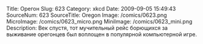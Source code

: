 Title: Орегон 
Slug: 623 
Category: xkcd 
Date: 2009-09-05 15:49:43 
SourceNum: 623 
SourceTitle: Oregon 
Image: /comics/0623.png 
MicroImage: /comics/0623_micro.png 
MiniImage: /comics/0623_mini.png 
Description: Век спустя, тот мучительный рейс борющихся за выживание орегонцев был воплощен в популярной компьютерной игре. 

